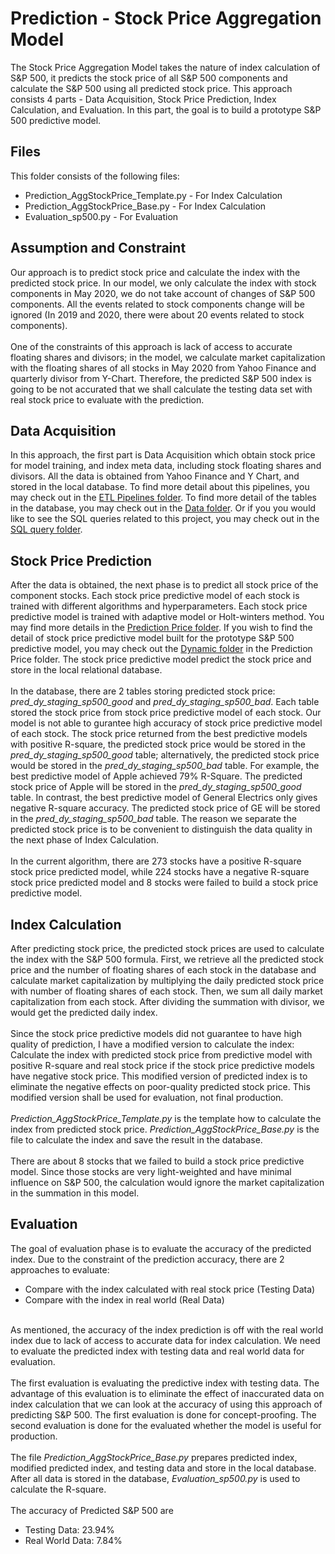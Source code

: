 # Prediction - Stock Price Aggregation Model
The Stock Price Aggregation Model takes the nature of index calculation of S&P 500, it predicts the stock price of all S&P 500 components and calculate the S&P 500 using all predicted stock price. This approach consists 4 parts - Data Acquisition, Stock Price Prediction, Index Calculation, and Evaluation. In this part, the goal is to build a prototype S&P 500 predictive model.

## Files
This folder consists of the following files:
<ul>
	<li>Prediction_AggStockPrice_Template.py - For Index Calculation</li>
	<li>Prediction_AggStockPrice_Base.py - For Index Calculation</li>
	<li>Evaluation_sp500.py - For Evaluation</li>
</ul>

## Assumption and Constraint
Our approach is to predict stock price and calculate the index with the predicted stock price. In our model, we only calculate the index with stock components in May 2020, we do not take account of changes of S&P 500 components. All the events related to stock components change will be ignored (In 2019 and 2020, there were about 20 events related to stock components). 
<br><br>
One of the constraints of this approach is lack of access to accurate floating shares and divisors; in the model, we calculate market capitalization with the floating shares of all stocks in May 2020 from Yahoo Finance and quarterly divisor from Y-Chart. Therefore, the predicted S&P 500 index is going to be not accurated that we shall calculate the testing data set with real stock price to evaluate with the prediction.

## Data Acquisition
In this approach, the first part is Data Acquisition which obtain stock price for model training, and index meta data, including stock floating shares and divisors. All the data is obtained from Yahoo Finance and Y Chart, and stored in the local database. To find more detail about this pipelines, you may check out in the [ETL Pipelines folder](../ETLPipelines). To find more detail of the tables in the database, you may check out in the [Data folder](../Data). Or if you you would like to see the SQL queries related to this project, you may check out in the [SQL query folder](../SQLQuery).

## Stock Price Prediction
After the data is obtained, the next phase is to predict all stock price of the component stocks. Each stock price predictive model of each stock is trained with different algorithms and hyperparameters. Each stock price predictive model is trained with adaptive model or Holt-winters method. You may find more details in the [Prediction Price folder](../PredictionPrice). If you wish to find the detail of stock price predictive model built for the prototype S&P 500 predictive model, you may check out the [Dynamic folder](../PredictionPrice/Dynamic) in the Prediction Price folder. The stock price predictive model predict the stock price and store in the local relational database.
<br><br>
In the database, there are 2 tables storing predicted stock price: <i>pred_dy_staging_sp500_good </i> and <i>pred_dy_staging_sp500_bad</i>. Each table stored the stock price from stock price predictive model of each stock. Our model is not able to gurantee high accuracy of stock price predictive model of each stock. The stock price returned from the best predictive models with positive R-square, the predicted stock price would be stored in the <i>pred_dy_staging_sp500_good </i> table; alternatively, the predicted stock price would be stored in the <i>pred_dy_staging_sp500_bad</i> table. For example, the best predictive model of Apple achieved 79% R-Square. The predicted stock price of Apple will be stored in the <i>pred_dy_staging_sp500_good </i> table. In contrast, the best predictive model of General Electrics only gives negative R-square accuracy. The predicted stock price of GE will be stored in the <i>pred_dy_staging_sp500_bad</i> table. The reason we separate the predicted stock price is to be convenient to distinguish the data quality in the next phase of Index Calculation.
<br><br>
In the current algorithm, there are 273 stocks have a positive R-square stock price predicted model, while 224 stocks have a negative R-square stock price predicted model and 8 stocks were failed to build a stock price predictive model.

## Index Calculation
After predicting stock price, the predicted stock prices are used to calculate the index with the S&P 500 formula. First, we retrieve all the predicted stock price and the number of floating shares of each stock in the database and calculate market capitalization by multiplying the daily predicted stock price with number of floating shares of each stock. Then, we sum all daily market capitalization from each stock. After dividing the summation with divisor, we would get the predicted daily index.
<br><br>
Since the stock price predictive models did not guarantee to have high quality of prediction, I have a modified version to calculate the index: Calculate the index with predicted stock price from predictive model with positive R-square and real stock price if the stock price predictive models have negative stock price. This modified version of predicted index is to eliminate the negative effects on poor-quality predicted stock price. This modified version shall be used for evaluation, not final production.
<br><br>
<i>Prediction_AggStockPrice_Template.py</i> is the template how to calculate the index from predicted stock price. <i>Prediction_AggStockPrice_Base.py</i> is the file to calculate the index and save the result in the database.
<br><br>
There are about 8 stocks that we failed to build a stock price predictive model. Since those stocks are very light-weighted and have minimal influence on S&P 500, the calculation would ignore the market capitalization in the summation in this model.

## Evaluation
The goal of evaluation phase is to evaluate the accuracy of the predicted index. Due to the constraint of the prediction accuracy, there are 2 approaches to evaluate:
<ul>
	<li>Compare with the index calculated with real stock price (Testing Data)</li>
	<li>Compare with the index in real world (Real Data)</li>
</ul>
<br>
As mentioned, the accuracy of the index prediction is off with the real world index due to lack of access to accurate data for index calculation. We need to evaluate the predicted index with testing data and real world data for evaluation.
<br><br>
The first evaluation is evaluating the predictive index with testing data. The advantage of this evaluation is to eliminate the effect of inaccurated data on index calculation that we can look at the accuracy of using this approach of predicting S&P 500. The first evaluation is done for concept-proofing. The second evaluation is done for the evaluated whether the model is useful for production.
<br><br>
The file <i>Prediction_AggStockPrice_Base.py</i> prepares predicted index, modified predicted index, and testing data and store in the local database. After all data is stored in the database, <i>Evaluation_sp500.py</i> is used to calculate the R-square.
<br><br>
The accuracy of Predicted S&P 500 are
<ul>
	<li>Testing Data: 23.94%</li>
	<li>Real World Data: 7.84%</li>
</ul>
